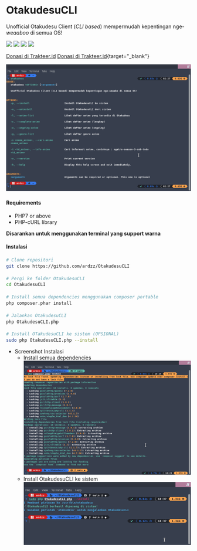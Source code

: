 # OtakudesuCLI
Unofficial Otakudesu Client (_CLI based_) mempermudah kepentingan nge-_weaaboo_ di semua OS!

![](https://img.shields.io/github/stars/ardzz/OtakudesuCLI.svg?style=flat-square)
![](https://img.shields.io/github/forks/ardzz/OtakudesuCLI.svg?style=flat-square)
![](https://img.shields.io/github/issues/ardzz/OtakudesuCLI.svg?style=flat-square)
![](https://img.shields.io/badge/PHP-7.4.*-yellow?style=flat-square)

<a href="https://trakteer.id/ardhan" target="_blank">Donasi di Trakteer.id</a>
[Donasi di Trakteer.id](https://trakteer.id/ardhan){target="_blank"}

![Screenshot](screenshots/Screenshot_2020-10-23_14-27-17.png)

#### Requirements
- PHP7 or above
- PHP-cURL library

**Disarankan untuk menggunakan terminal yang support warna**

#### Instalasi
```bash
# Clone repositori
git clone https://github.com/ardzz/OtakudesuCLI

# Pergi ke folder OtakudesuCLI
cd OtakudesuCLI

# Install semua dependencies menggunakan composer portable
php composer.phar install

# Jalankan OtakudesuCLI
php OtakudesuCLI.php

# Install OTakudesuCLI ke sistem (OPSIONAL)
sudo php OtakudesuCLI.php --install
```
- Screenshot Instalasi
  - Install semua dependencies
     ![Screenshot](screenshots/Screenshot_2020-10-23_22-30-48.png)
  - Install OtakudesuCLI ke sistem
     ![Screenshot](screenshots/Screenshot_2020-10-23_22-37-32.png)
